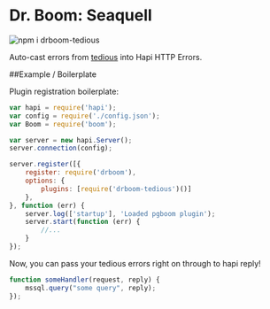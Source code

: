# Dr. Boom: Seaquell

![npm i drboom-tedious](https://nodei.co/npm/drboom-tedious.png)

Auto-cast errors from [tedious](https://npmjs.org/package/tedious) into Hapi HTTP Errors.

##Example / Boilerplate

Plugin registration boilerplate:

```javascript
var hapi = require('hapi');
var config = require('./config.json');
var Boom = require('boom');

var server = new hapi.Server();
server.connection(config);

server.register([{
    register: require('drboom'),
    options: {
        plugins: [require('drboom-tedious')()]
    },
}, function (err) {
    server.log(['startup'], 'Loaded pgboom plugin');
    server.start(function (err) {
        //...
    }
});
```

Now, you can pass your tedious errors right on through to hapi reply!

```javascript
function someHandler(request, reply) {
    mssql.query("some query", reply);
});
```

